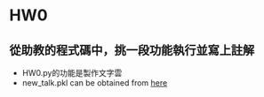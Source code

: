 # HW0
## 從助教的程式碼中，挑一段功能執行並寫上註解
- HW0.py的功能是製作文字雲
- new_talk.pkl can be obtained from [here](https://drive.google.com/drive/folders/13BGgHTNmkkUvdOI8XgRiwBBpANPiRFmC)